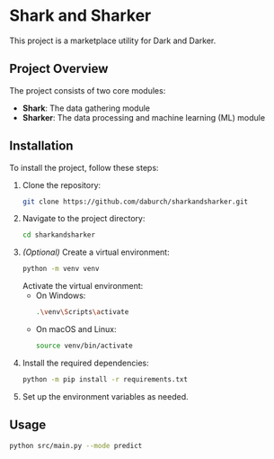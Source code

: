 # Shark and Sharker

This project is a marketplace utility for Dark and Darker.

## Project Overview

The project consists of two core modules:

- **Shark**: The data gathering module
- **Sharker**: The data processing and machine learning (ML) module

## Installation

To install the project, follow these steps:

1. Clone the repository:
   ```sh
   git clone https://github.com/daburch/sharkandsharker.git
   ```
2. Navigate to the project directory:
   ```sh
   cd sharkandsharker
   ```
3. _(Optional)_ Create a virtual environment:
   ```sh
   python -m venv venv
   ```
   Activate the virtual environment:
   - On Windows:
     ```sh
     .\venv\Scripts\activate
     ```
   - On macOS and Linux:
     ```sh
     source venv/bin/activate
     ```
4. Install the required dependencies:
   ```sh
   python -m pip install -r requirements.txt
   ```
5. Set up the environment variables as needed.

## Usage

```sh
python src/main.py --mode predict
```
